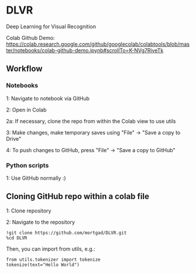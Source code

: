 # DLVR
Deep Learning for Visual Recognition

Colab Github Demo:
https://colab.research.google.com/github/googlecolab/colabtools/blob/master/notebooks/colab-github-demo.ipynb#scrollTo=K-NVg7RjyeTk

## Workflow

### Notebooks

1: Navigate to notebook via GitHub

2: Open in Colab
  
2a: If necessary, clone the repo from within the Colab view to use utils
  
3: Make changes, make temporary saves using "File" -> "Save a copy to Drive"

4: To push changes to GitHub, press "File" -> "Save a copy to GitHub"


### Python scripts

1: Use GitHub normally :)


## Cloning GitHub repo within a colab file

1: Clone repository

2: Navigate to the repository

```
!git clone https://github.com/mortgad/DLVR.git
%cd DLVR
```

Then, you can import from utils, e.g.:

```
from utils.tokenizer import tokenize
tokenize(text="Hello World")
```

